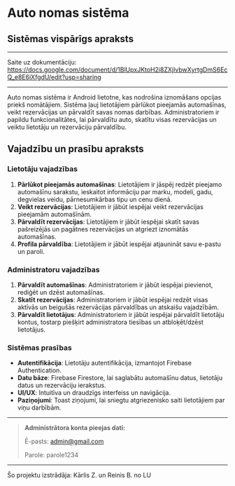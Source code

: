 # Auto nomas sistēma

## Sistēmas vispārīgs apraksts

---

Saite uz dokumentāciju:
https://docs.google.com/document/d/1BlUpxJKtoH2i8ZXjIvbwXyrtgDmS6EcQ_e8E6iXfgdU/edit?usp=sharing

---

Auto nomas sistēma ir Android lietotne, kas nodrošina iznomāšans opcijas priekš nomātājiem. Sistēma ļauj lietotājiem pārlūkot pieejamās automašīnas, veikt rezervācijas un pārvaldīt savas nomas darbības. Administratoriem ir papildu funkcionalitātes, lai pārvaldītu auto, skatītu visas rezervācijas un veiktu lietotāju  un rezervāciju pārvaldību.

## Vajadzību un prasību apraksts

### Lietotāju vajadzības

1. **Pārlūkot pieejamās automašīnas**: Lietotājiem ir jāspēj redzēt pieejamo automašīnu sarakstu, ieskaitot informāciju par marku, modeli, gadu, degvielas veidu, pārnesumkārbas tipu un cenu dienā.
2. **Veikt rezervācijas**: Lietotājiem ir jābūt iespējai veikt rezervācijas pieejamām automašīnām.
3. **Pārvaldīt rezervācijas**: Lietotājiem ir jābūt iespējai skatīt savas pašreizējās un pagātnes rezervācijas un atgriezt iznomātās automašīnas.
4. **Profila pārvaldība**: Lietotājiem ir jābūt iespējai atjaunināt savu e-pastu un paroli.

### Administratoru vajadzības

1. **Pārvaldīt automašīnas**: Administratoriem ir jābūt iespējai pievienot, rediģēt un dzēst automašīnas.
2. **Skatīt rezervācijas**: Administratoriem ir jābūt iespējai redzēt visas aktīvās un beigušās rezervācijas pārvaldības un atskaišu vajadzībām.
3. **Pārvaldīt lietotājus**: Administratoriem ir jābūt iespējai pārvaldīt lietotāju kontus, tostarp piešķirt administratora tiesības un atbloķēt/dzēst lietotājus.

### Sistēmas prasības

- **Autentifikācija**: Lietotāju autentifikācija, izmantojot Firebase Authentication.
- **Datu bāze**: Firebase Firestore, lai saglabātu automašīnu datus, lietotāju datus un rezervāciju ierakstus.
- **UI/UX**:  Intuitīva un draudzīgs interfeiss un navigācija.
- **Paziņojumi**: Toast ziņojumi, lai sniegtu atgriezenisko saiti lietotājiem par viņu darbībām.

---
>**Administrātora konta pieejas dati:**
>
>Ē-pasts: admin@gmail.com
>
>Parole: parole1234


---

Šo projektu izstrādāja: Kārlis Z. un Reinis B. no LU
